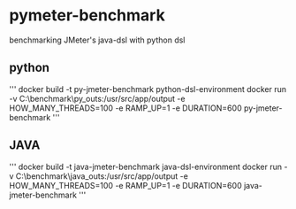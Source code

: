 # pymeter-benchmark
benchmarking JMeter's java-dsl with python dsl

## python

'''
docker build -t py-jmeter-benchmark python-dsl-environment
docker run -v C:\benchmark\py_outs:/usr/src/app/output -e HOW_MANY_THREADS=100 -e RAMP_UP=1 -e DURATION=600 py-jmeter-benchmark
'''

## JAVA
'''
docker build -t java-jmeter-benchmark java-dsl-environment
docker run -v C:\benchmark\java_outs:/usr/src/app/output -e HOW_MANY_THREADS=100 -e RAMP_UP=1 -e DURATION=600 java-jmeter-benchmark
'''